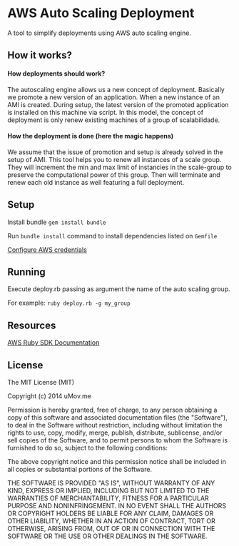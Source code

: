 # AWS Auto Scaling Deployment

A tool to simplify deployments using AWS auto scaling engine.

## How it works?

#### How deployments should work? 
The autoscaling engine allows us a new concept of deployment. 
Basically we promote a new version of an application. When a new instance of an AMI is created. During setup, the latest version of the promoted application is installed on this machine via script.
In this model, the concept of deployment is only renew existing machines of a group of scalabilidade.

#### How the deployment is done (here the magic happens)
We assume that the issue of promotion and setup is already solved in the setup of AMI.
This tool helps you to renew all instances of a scale group.
They will increment the min and max limit of instancies in the scale-group to preserve the computational power of this group. Then will terminate and renew each old instance as well featuring a full deployment.

## Setup
Install bundle `gem install bundle`

Run `bundle install` command to install dependencies listed on `Gemfile`

[Configure AWS credentials](http://docs.aws.amazon.com/AWSSdkDocsRuby/latest/DeveloperGuide/ruby-dg-setup.html#set-up-creds)

## Running
Execute deploy.rb passing as argument the name of the auto scaling group. 

For example:
`ruby deploy.rb -g my_group`

## Resources
[AWS Ruby SDK Documentation](http://docs.aws.amazon.com/AWSRubySDK/latest/_index.html)

## License
The MIT License (MIT)

Copyright (c) 2014 uMov.me

Permission is hereby granted, free of charge, to any person obtaining a copy
of this software and associated documentation files (the "Software"), to deal
in the Software without restriction, including without limitation the rights
to use, copy, modify, merge, publish, distribute, sublicense, and/or sell
copies of the Software, and to permit persons to whom the Software is
furnished to do so, subject to the following conditions:

The above copyright notice and this permission notice shall be included in
all copies or substantial portions of the Software.

THE SOFTWARE IS PROVIDED "AS IS", WITHOUT WARRANTY OF ANY KIND, EXPRESS OR
IMPLIED, INCLUDING BUT NOT LIMITED TO THE WARRANTIES OF MERCHANTABILITY,
FITNESS FOR A PARTICULAR PURPOSE AND NONINFRINGEMENT. IN NO EVENT SHALL THE
AUTHORS OR COPYRIGHT HOLDERS BE LIABLE FOR ANY CLAIM, DAMAGES OR OTHER
LIABILITY, WHETHER IN AN ACTION OF CONTRACT, TORT OR OTHERWISE, ARISING FROM,
OUT OF OR IN CONNECTION WITH THE SOFTWARE OR THE USE OR OTHER DEALINGS IN
THE SOFTWARE.
